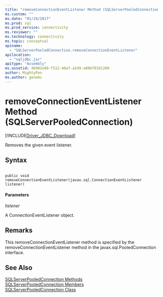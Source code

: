```yaml
---
title: "removeConnectionEventListener Method (SQLServerPooledConnection) | Microsoft Docs"
ms.custom: ""
ms.date: "01/19/2017"
ms.prod: sql
ms.prod_service: connectivity
ms.reviewer: ""
ms.technology: connectivity
ms.topic: conceptual
apiname: 
  - "SQLServerPooledConnection.removeConnectionEventListener"
apilocation: 
  - "sqljdbc.jar"
apitype: "Assembly"
ms.assetid: 46902e89-f512-40af-a2d9-a896f03d1200
author: MightyPen
ms.author: genemi
---
```

# removeConnectionEventListener Method (SQLServerPooledConnection)
[!INCLUDE[Driver_JDBC_Download](../../../includes/driver_jdbc_download.md)]

  Removes the given event listener.  
  
## Syntax  
  
```  
  
public void removeConnectionEventListener(javax.sql.ConnectionEventListener listener)  
```  
  
#### Parameters  
 *listener*  
  
 A ConnectionEventListener object.  
  
## Remarks  
 This removeConnectionEventListener method is specified by the removeConnectionEventListener method in the javax.sql.PooledConnection interface.  
  
## See Also  
 [SQLServerPooledConnection Methods](../../../connect/jdbc/reference/sqlserverpooledconnection-methods.md)   
 [SQLServerPooledConnection Members](../../../connect/jdbc/reference/sqlserverpooledconnection-members.md)   
 [SQLServerPooledConnection Class](../../../connect/jdbc/reference/sqlserverpooledconnection-class.md)  
  
  
